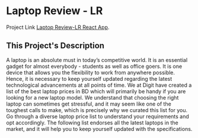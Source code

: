 # Laptop Review - LR

Project Link [Laptop Review-LR React App](https://thriving-lebkuchen-bf4cdc.netlify.app/).

## This Project's Description 

A laptop is an absolute must in today’s competitive world. It is an essential gadget for almost everybody - students as well as office goers. It is one device that allows you the flexibility to work from anywhere possible. Hence, it is necessary to keep yourself updated regarding the latest technological advancements at all points of time. We at Digit have created a list of the best laptop prices in BD which will primarily be handy if you are looking for a new laptop model. We understand that choosing the right laptop can sometimes get stressful, and it may seem like one of the toughest calls to make, which is precisely why we curated this list for you. Go through a diverse laptop price list to understand your requirements and opt accordingly. The following list endorses all the latest laptops in the market, and it will help you to keep yourself updated with the specifications.



